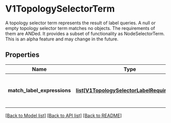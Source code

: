 # V1TopologySelectorTerm

A topology selector term represents the result of label queries. A null or empty topology selector term matches no objects. The requirements of them are ANDed. It provides a subset of functionality as NodeSelectorTerm. This is an alpha feature and may change in the future.

## Properties
Name | Type | Description | Notes
------------ | ------------- | ------------- | -------------
**match_label_expressions** | [**list[V1TopologySelectorLabelRequirement]**](V1TopologySelectorLabelRequirement.md) | A list of topology selector requirements by labels. | [optional] 

[[Back to Model list]](../README.md#documentation-for-models) [[Back to API list]](../README.md#documentation-for-api-endpoints) [[Back to README]](../README.md)


